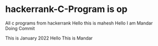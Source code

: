 # hackerrank-C-Program is op
All c programs from hackerrank
 Hello this is mahesh
Hello I am Mandar Doing Commit

This is January 2022
Hello This is Mandar
